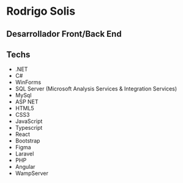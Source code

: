 # Rodrigo Solis
## Desarrollador Front/Back End 


## Techs
- .NET
-  C# 
-  WinForms
-  SQL Server (Microsoft Analysis Services & Integration Services)
-  MySql
-  ASP NET
-  HTML5
-  CSS3
-  JavaScript
-  Typescript
-  React
-  Bootstrap
-  Figma
-  Laravel
-  PHP
-  Angular
-  WampServer




